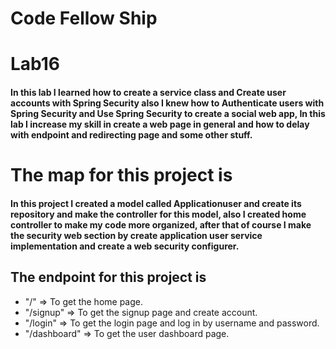 # Code Fellow Ship
# Lab16
#### In this lab I learned how to create a service class and Create user accounts with Spring Security also I knew how to Authenticate users with Spring Security and Use Spring Security to create a social web app, In this lab I increase my skill in create a web page in general and how to delay with endpoint and redirecting page and some other stuff.

# The map for this project is
#### In this project I created a model called Applicationuser and create its repository and make the controller for this model, also I created home controller to make my code more organized, after that of course I make the security web section by create application user service implementation and create a web security configurer.
## The endpoint for this project is 
- "/" => To get the home page.
- "/signup" => To get the signup page and  create account.
- "/login" => To get the login page and log in by username and password.
- "/dashboard" => To get the user dashboard page.
